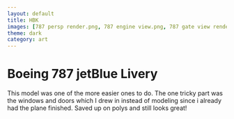```yaml
---
layout: default
title: HBK
images: [787 persp render.png, 787 engine view.png, 787 gate view render.png, 787 rear persp render.png, pnewire.png, planewire2.png]
theme: dark
category: art
---
```


# Boeing 787 jetBlue Livery
This model was one of the more easier ones to do. The one tricky part was the windows and doors which I drew in instead of modeling since i already had the plane finished. Saved up on polys and still looks great!
